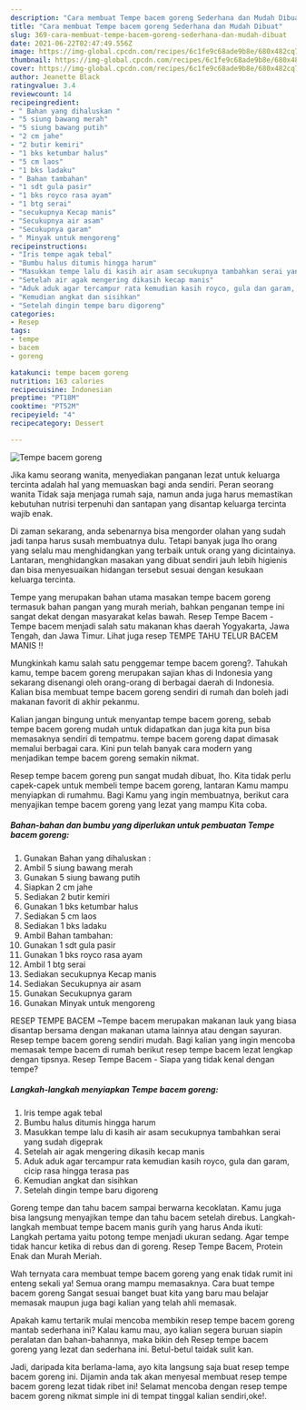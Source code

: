 ```yaml
---
description: "Cara membuat Tempe bacem goreng Sederhana dan Mudah Dibuat"
title: "Cara membuat Tempe bacem goreng Sederhana dan Mudah Dibuat"
slug: 369-cara-membuat-tempe-bacem-goreng-sederhana-dan-mudah-dibuat
date: 2021-06-22T02:47:49.556Z
image: https://img-global.cpcdn.com/recipes/6c1fe9c68ade9b8e/680x482cq70/tempe-bacem-goreng-foto-resep-utama.jpg
thumbnail: https://img-global.cpcdn.com/recipes/6c1fe9c68ade9b8e/680x482cq70/tempe-bacem-goreng-foto-resep-utama.jpg
cover: https://img-global.cpcdn.com/recipes/6c1fe9c68ade9b8e/680x482cq70/tempe-bacem-goreng-foto-resep-utama.jpg
author: Jeanette Black
ratingvalue: 3.4
reviewcount: 14
recipeingredient:
- " Bahan yang dihaluskan "
- "5 siung bawang merah"
- "5 siung bawang putih"
- "2 cm jahe"
- "2 butir kemiri"
- "1 bks ketumbar halus"
- "5 cm laos"
- "1 bks ladaku"
- " Bahan tambahan"
- "1 sdt gula pasir"
- "1 bks royco rasa ayam"
- "1 btg serai"
- "secukupnya Kecap manis"
- "Secukupnya air asam"
- "Secukupnya garam"
- " Minyak untuk mengoreng"
recipeinstructions:
- "Iris tempe agak tebal"
- "Bumbu halus ditumis hingga harum"
- "Masukkan tempe lalu di kasih air asam secukupnya tambahkan serai yang sudah digeprak"
- "Setelah air agak mengering dikasih kecap manis"
- "Aduk aduk agar tercampur rata kemudian kasih royco, gula dan garam, cicip rasa hingga terasa pas"
- "Kemudian angkat dan sisihkan"
- "Setelah dingin tempe baru digoreng"
categories:
- Resep
tags:
- tempe
- bacem
- goreng

katakunci: tempe bacem goreng 
nutrition: 163 calories
recipecuisine: Indonesian
preptime: "PT18M"
cooktime: "PT52M"
recipeyield: "4"
recipecategory: Dessert

---
```



![Tempe bacem goreng](https://img-global.cpcdn.com/recipes/6c1fe9c68ade9b8e/680x482cq70/tempe-bacem-goreng-foto-resep-utama.jpg)

Jika kamu seorang wanita, menyediakan panganan lezat untuk keluarga tercinta adalah hal yang memuaskan bagi anda sendiri. Peran seorang  wanita Tidak saja menjaga rumah saja, namun anda juga harus memastikan kebutuhan nutrisi terpenuhi dan santapan yang disantap keluarga tercinta wajib enak.

Di zaman  sekarang, anda sebenarnya bisa mengorder olahan yang sudah jadi tanpa harus susah membuatnya dulu. Tetapi banyak juga lho orang yang selalu mau menghidangkan yang terbaik untuk orang yang dicintainya. Lantaran, menghidangkan masakan yang dibuat sendiri jauh lebih higienis dan bisa menyesuaikan hidangan tersebut sesuai dengan kesukaan keluarga tercinta. 

Tempe yang merupakan bahan utama masakan tempe bacem goreng termasuk bahan pangan yang murah meriah, bahkan penganan tempe ini sangat dekat dengan masyarakat kelas bawah. Resep Tempe Bacem - Tempe bacem menjadi salah satu makanan khas daerah Yogyakarta, Jawa Tengah, dan Jawa Timur. Lihat juga resep TEMPE TAHU TELUR BACEM MANIS !!

Mungkinkah kamu salah satu penggemar tempe bacem goreng?. Tahukah kamu, tempe bacem goreng merupakan sajian khas di Indonesia yang sekarang disenangi oleh orang-orang di berbagai daerah di Indonesia. Kalian bisa membuat tempe bacem goreng sendiri di rumah dan boleh jadi makanan favorit di akhir pekanmu.

Kalian jangan bingung untuk menyantap tempe bacem goreng, sebab tempe bacem goreng mudah untuk didapatkan dan juga kita pun bisa memasaknya sendiri di tempatmu. tempe bacem goreng dapat dimasak memalui berbagai cara. Kini pun telah banyak cara modern yang menjadikan tempe bacem goreng semakin nikmat.

Resep tempe bacem goreng pun sangat mudah dibuat, lho. Kita tidak perlu capek-capek untuk membeli tempe bacem goreng, lantaran Kamu mampu menyiapkan di rumahmu. Bagi Kamu yang ingin membuatnya, berikut cara menyajikan tempe bacem goreng yang lezat yang mampu Kita coba.

<!--inarticleads1-->

##### Bahan-bahan dan bumbu yang diperlukan untuk pembuatan Tempe bacem goreng:

1. Gunakan  Bahan yang dihaluskan :
1. Ambil 5 siung bawang merah
1. Gunakan 5 siung bawang putih
1. Siapkan 2 cm jahe
1. Sediakan 2 butir kemiri
1. Gunakan 1 bks ketumbar halus
1. Sediakan 5 cm laos
1. Sediakan 1 bks ladaku
1. Ambil  Bahan tambahan:
1. Gunakan 1 sdt gula pasir
1. Gunakan 1 bks royco rasa ayam
1. Ambil 1 btg serai
1. Sediakan secukupnya Kecap manis
1. Sediakan Secukupnya air asam
1. Gunakan Secukupnya garam
1. Gunakan  Minyak untuk mengoreng


RESEP TEMPE BACEM ~Tempe bacem merupakan makanan lauk yang biasa disantap bersama dengan makanan utama lainnya atau dengan sayuran. Resep tempe bacem goreng sendiri mudah. Bagi kalian yang ingin mencoba memasak tempe bacem di rumah berikut resep tempe bacem lezat lengkap dengan tipsnya. Resep Tempe Bacem - Siapa yang tidak kenal dengan tempe? 

<!--inarticleads2-->

##### Langkah-langkah menyiapkan Tempe bacem goreng:

1. Iris tempe agak tebal
1. Bumbu halus ditumis hingga harum
1. Masukkan tempe lalu di kasih air asam secukupnya tambahkan serai yang sudah digeprak
1. Setelah air agak mengering dikasih kecap manis
1. Aduk aduk agar tercampur rata kemudian kasih royco, gula dan garam, cicip rasa hingga terasa pas
1. Kemudian angkat dan sisihkan
1. Setelah dingin tempe baru digoreng


Goreng tempe dan tahu bacem sampai berwarna kecoklatan. Kamu juga bisa langsung menyajikan tempe dan tahu bacem setelah direbus. Langkah-langkah membuat tempe bacem manis gurih yang harus Anda ikuti: Langkah pertama yaitu potong tempe menjadi ukuran sedang. Agar tempe tidak hancur ketika di rebus dan di goreng. Resep Tempe Bacem, Protein Enak dan Murah Meriah. 

Wah ternyata cara membuat tempe bacem goreng yang enak tidak rumit ini enteng sekali ya! Semua orang mampu memasaknya. Cara buat tempe bacem goreng Sangat sesuai banget buat kita yang baru mau belajar memasak maupun juga bagi kalian yang telah ahli memasak.

Apakah kamu tertarik mulai mencoba membikin resep tempe bacem goreng mantab sederhana ini? Kalau kamu mau, ayo kalian segera buruan siapin peralatan dan bahan-bahannya, maka bikin deh Resep tempe bacem goreng yang lezat dan sederhana ini. Betul-betul taidak sulit kan. 

Jadi, daripada kita berlama-lama, ayo kita langsung saja buat resep tempe bacem goreng ini. Dijamin anda tak akan menyesal membuat resep tempe bacem goreng lezat tidak ribet ini! Selamat mencoba dengan resep tempe bacem goreng nikmat simple ini di tempat tinggal kalian sendiri,oke!.

